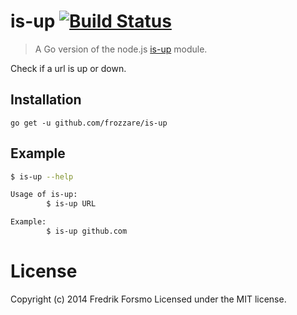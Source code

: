 is-up [![Build Status](https://travis-ci.org/frozzare/is-up.svg?branch=master)](https://travis-ci.org/frozzare/is-up)
=====

> A Go version of the node.js [is-up](https://github.com/sindresorhus/is-up) module.

Check if a url is up or down.

## Installation

```
go get -u github.com/frozzare/is-up
```

## Example

```bash
$ is-up --help

Usage of is-up:
		$ is-up URL

Example:
		$ is-up github.com

```

# License

Copyright (c) 2014 Fredrik Forsmo
Licensed under the MIT license.
